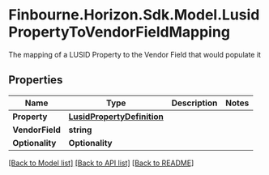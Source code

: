 # Finbourne.Horizon.Sdk.Model.LusidPropertyToVendorFieldMapping
The mapping of a LUSID Property to the Vendor Field that would populate it

## Properties

Name | Type | Description | Notes
------------ | ------------- | ------------- | -------------
**Property** | [**LusidPropertyDefinition**](LusidPropertyDefinition.md) |  | 
**VendorField** | **string** |  | 
**Optionality** | **Optionality** |  | 

[[Back to Model list]](../README.md#documentation-for-models) [[Back to API list]](../README.md#documentation-for-api-endpoints) [[Back to README]](../README.md)

